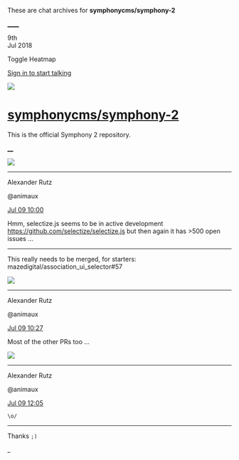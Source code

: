 These are chat archives for **symphonycms/symphony-2**

[__](/symphonycms/symphony-2/archives/2018/07/10)[__](/symphonycms/symphony-2/archives/2018/07/08)

9th  
Jul 2018

Toggle Heatmap

[Sign in to start talking](/login?action=login&button=archive-login)

![](https://avatars-02.gitter.im/group/iv/3/57542c45c43b8c601977197e?s=48)

#  [symphonycms/symphony-2](/symphonycms/symphony-2)

This is the official Symphony 2 repository.

[ __](/orgs/symphonycms/rooms "More symphonycms rooms")

![](https://avatars2.githubusercontent.com/u/446874?v=4&s=30)

____

Alexander Rutz

@animaux

[Jul 09
10:00](https://gitter.im/symphonycms/symphony-2?at=5b43322081816669a43c3e7f)

Hmm, selectize.js seems to be in active development
<https://github.com/selectize/selectize.js> but then again it has >500 open
issues …

____

This really needs to be merged, for starters:
mazedigital/association_ui_selector#57

![](https://avatars2.githubusercontent.com/u/446874?v=4&s=30)

____

Alexander Rutz

@animaux

[Jul 09
10:27](https://gitter.im/symphonycms/symphony-2?at=5b43388b81816669a43c4ad4)

Most of the other PRs too …

![](https://avatars2.githubusercontent.com/u/446874?v=4&s=30)

____

Alexander Rutz

@animaux

[Jul 09
12:05](https://gitter.im/symphonycms/symphony-2?at=5b434f6fa99e1e52b72239d4)

`\o/`

____

Thanks `;)`

_

